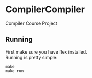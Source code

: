# CompilerCompiler
Compiler Course Project
## Running
First make sure you have flex installed.  
Running is pretty simple:  
```shell
make
make run
```
